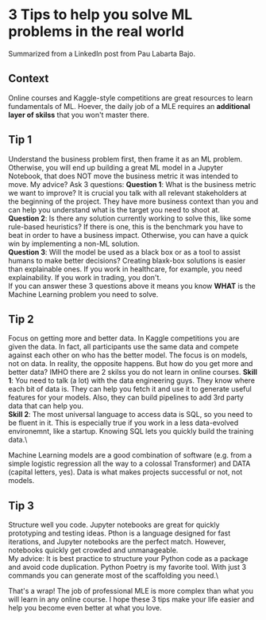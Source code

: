 # 3 Tips to help you solve ML problems in the real world

Summarized from a LinkedIn post from Pau Labarta Bajo.

## Context
Online courses and Kaggle-style competitions are great resources to learn fundamentals of ML. Hoever, the daily job of a MLE requires an **additional layer of skilss** that you won't master there.

## Tip 1
Understand the business problem first, then frame it as an ML problem. Otherwise, you will end up building a great ML model in a Jupyter Notebook, that does NOT move the business metric it was intended to move. My advice? Ask 3 questions:
**Question 1**: What is the business metric we want to improve? It is crucial you talk with all relevant stakeholders at the beginning of the project. They have more business context than you and can help you understand what is the target you need to shoot at.\
**Question 2**: Is there any solution currently working to solve this, like some rule-based heuristics? If there is one, this is the benchmark you have to beat in order to have a business impact. Otherwise, you can have a quick win by implementing a non-ML solution.\
**Question 3**: Will the model be used as a black box or as a tool to assist humans to make better decisions? Creating blaxk-box solutions is easier than explainable ones. If you work in healthcare, for example, you need explainability. If you work in trading, you don't.\
If you can answer these 3 questions above it means you know ****WHAT**** is the Machine Learning problem you need to solve.

## Tip 2
Focus on getting more and better data. In Kaggle competitions you are given the data. In fact, all participants use the same data and compete against each other on who has the better model. The focus is on models, not on data. In reality, the opposite happens. But how do you get more and better data? IMHO there are 2 skilss you do not learn in online courses.
**Skill 1**: You need to talk (a lot) with the data engineering guys. They know where each bit of data is. They can help you fetch it and use it to generate useful features for your models. Also, they can build pipelines to add 3rd party data that can help you.\
**Skill 2**: The most universal language to access data is SQL, so you need to be fluent in it. This is especially true if you work in a less data-evolved environemnt, like a startup. Knowing SQL lets you quickly build the training data.\

Machine Learning models are a good combination of software (e.g. from a simple logistic regression all the way to a colossal Transformer) and DATA (capital letters, yes). Data is what makes projects successful or not, not models.

## Tip 3
Structure well you code. Jupyter notebooks are great for quickly prototyping and testing ideas. Pthon is a language designed for fast iterations, and Jupyter notebooks are the perfect match. However, notebooks quickly get crowded and unmanageable.\
My advice: It is best practice to structure your Python code as a package and avoid code duplication. Python Poetry is my favorite tool. With just 3 commands you can generate most of the scaffolding you need.\

That's a wrap! The job of professional MLE is more complex than what you will learn in any online course. I hope these 3 tips make your life easier and help you become even better at what you love.